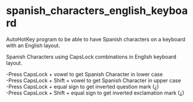 # spanish_characters_english_keyboard
AutoHotKey program to be able to have Spanish characters on a keyboard with an English layout.

 Spanish Characters using CapsLock combinations in English keyboard layout.

-Press CapsLock + vowel to get Spanish Character in lower case<br />
-Press CapsLock + Shift + vowel to get Spanish Character in upper case<br />
-Press CapsLock + equal sign to get inverted question mark (¿)<br />
-Press CapsLock + Shift + equal sign to get inverted exclamation mark (¿)
